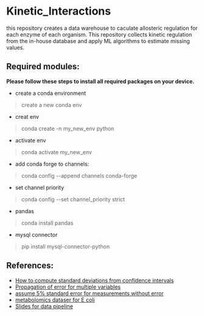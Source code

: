 # Kinetic_Interactions
this repository creates a data warehouse to caculate allosteric regulation for each enzyme of each organism. This repository collects kinetic regulation from the in-house database and apply ML algorithms to estimate missing values. 


## Required modules:
__Please follow these steps to install all required packages on your device.__

* create a conda environment
> create a new conda env
* creat env
> conda create -n my_new_env python
* activate env
> conda activate my_new_env
* add conda forge to channels:
> conda config --append channels conda-forge
* set channel priority
> conda config --set channel_priority strict
* pandas
> conda install pandas
* mysql connector
> pip install mysql-connector-python

## References:
* [How to compute standard deviations from confidence intervals](https://handbook-5-1.cochrane.org/chapter_7/7_7_3_2_obtaining_standard_deviations_from_standard_errors_and.htm)
* [Propagation of error for multiple variables](https://www.itl.nist.gov/div898/handbook/mpc/section5/mpc553.htm)
* [assume 5% standard error for measurements without error]()
* [metabolomics dataser for E coli]()
* [Slides for data pipeline]()